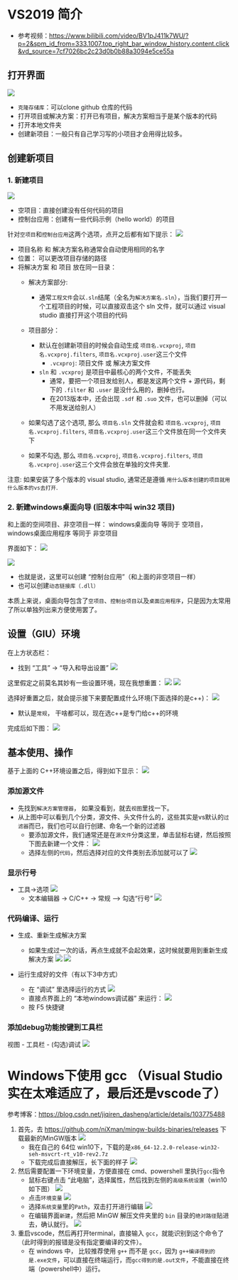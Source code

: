 # VS2019 简介
- 参考视频：https://www.bilibili.com/video/BV1pJ411k7WU/?p=2&spm_id_from=333.1007.top_right_bar_window_history.content.click&vd_source=7cf7026bc2c23d0b0b88a3094e5ce55a

## 打开界面
![](images/vs打开界面.png)
- `克隆存储库`：可以clone github 仓库的代码
- 打开项目或解决方案：打开已有项目，解决方案相当于是某个版本的代码
- 打开本地文件夹
- 创建新项目：一般只有自己学习写的小项目才会用得比较多。

## 创建新项目
### 1. 新建项目
![](images/新建项目图示.png)
- 空项目：直接创建没有任何代码的项目
- 控制台应用：创建有一些代码示例（hello world）的项目

针对`空项目`和`控制台应用`这两个选项，点开之后都有如下提示：
![](images/点击创建空项目.png)
- 项目名称 和 解决方案名称通常会自动使用相同的名字
- 位置： 可以更改项目存储的路径
- 将解决方案 和 项目 放在同一目录：
  - 解决方案部分:
    - 通常`工程文件`会以`.sln`结尾（全名为`解决方案名.sln`），当我们要打开一个工程项目的时候，可以直接双击这个 sln 文件，就可以通过 visual studio 直接打开这个项目的代码
  
  
  - 项目部分：
    - 默认在创建新项目的时候会自动生成 `项目名.vcxproj`, `项目名.vcxproj.filters`, `项目名.vcxproj.user`这三个文件
      - `.vcxproj`: 项目文件 或 解决方案文件
    - `sln` 和 `.vcxproj` 是项目中最核心的两个文件，不能丢失
      - 通常，要把一个项目发给别人，都是发这两个文件 + 源代码，剩下的 `.filter` 和 `.user` 是没什么用的，删掉也行。
      - 在2013版本中，还会出现 `.sdf` 和 `.suo` 文件，也可以删掉（可以不用发送给别人）
  - 如果勾选了这个选项, 那么 `项目名.sln` 文件就会和 `项目名.vcxproj`, `项目名.vcxproj.filters`, `项目名.vcxproj.user`这三个文件放在同一个文件夹下
  - 如果不勾选, 那么 `项目名.vcxproj`, `项目名.vcxproj.filters`, `项目名.vcxproj.user`这三个文件会放在单独的文件夹里.

注意: 如果安装了多个版本的 visual studio, 通常还是遵循 `用什么版本创建的项目就用什么版本的vs去打开`.

### 2. 新建windows桌面向导 (旧版本中叫 win32 项目)
和上面的空间项目、非空项目一样： windows桌面向导 等同于 空项目， windows桌面应用程序 等同于 非空项目

界面如下：
![](images/新建桌面向导1.png)

![](images/新建桌面向导2.png)

- 也就是说，这里可以创建 “控制台应用”（和上面的非空项目一样）
- 也可以创建`动态链接库（.dll）`

本质上来说，桌面向导包含了`空项目`、`控制台项目`以及`桌面应用程序`，只是因为太常用了所以单独列出来方便使用罢了。



## 设置（GIU）环境
在上方状态栏：
- 找到 “工具” -> “导入和导出设置”
![](images/设置环境1.png)

这里假定之前莫名其妙有一些设置环境，现在我想重置：
![](images/设置环境-重置1.png)
![](images/设置环境-重置2.png)

选择好重置之后，就会提示接下来要配置成什么环境(下面选择的是c++)：
![](images/选择环境-cpp.png)
- 默认是`常规`， 干啥都可以，现在选c++是专门给c++的环境

完成后如下图：
![](images/完成环境设置.png)


## 基本使用、操作

基于上面的 C++环境设置之后，得到如下显示：
![](images/空项目1界面.png)


### 添加源文件
- 先找到`解决方案管理器`， 如果没看到，就去`视图`里找一下。
- 从上图中可以看到几个分类，源文件、头文件什么的，这些其实是vs默认的`过滤器`而已，我们也可以自行创建、命名一个新的过滤器
  - 要添加源文件，我们通常还是在`源文件`分类这里，单击鼠标右键，然后按照下图去新建一个文件：
    ![](images/添加源文件1.png)
  - 选择左侧的`代码`，然后选择对应的文件类别去添加就可以了
    ![](images/添加源文件2.png)


### 显示行号
- 工具->选项
![](images/工具-选项.png)
  - 文本编辑器 -> C/C++  -> 常规 --> 勾选“行号”
  ![](images/开启行号.png)

### 代码编译、运行
- 生成、重新生成解决方案
  - 如果生成过一次的话，再点生成就不会起效果，这时候就要用到重新生成解决方案
![](images/源码生成解决方案.png)
![](images/生成成功.png)

- 运行生成好的文件（有以下3中方式）
  - 在 “调试” 里选择运行的方式
    ![](images/方法1_调试里运行.png)
  - 直接点界面上的 “本地windows调试器” 来运行：
    ![](images/方法2_本地windows调试运行.png)
  - 按 F5 快捷键

### 添加debug功能按键到工具栏
视图 - 工具栏 - (勾选)调试
![](images/添加调试功能按键到工具栏.png)




# Windows下使用 gcc （Visual Studio 实在太难适应了，最后还是vscode了）
参考博客：https://blog.csdn.net/jiqiren_dasheng/article/details/103775488

1. 首先，去 https://github.com/niXman/mingw-builds-binaries/releases 下载最新的MinGW版本
  ![](images/MingG版本示意图.png)
   - 我在自己的 64位 win10下，下载的是`x86_64-12.2.0-release-win32-seh-msvcrt-rt_v10-rev2.7z`
   - 下载完成后直接解压，长下面的样子
  ![](images/MinG解压后的文件列表.png)
2. 然后需要配置一下环境变量，方便直接在 cmd、powershell 里执行`gcc`指令
   - 鼠标右键点击 “此电脑”，选择属性，然后找到左侧的`高级系统设置`（win10如下图）
  ![](images/高级系统设置.png)
   - 点击`环境变量`
  ![](images/高级系统设置-环境变量.png)
   - 选择`系统变量`里的`Path`，双击打开进行编辑
  ![](images/系统变量的path.png)
   - 在编辑界面`新建`，然后把 MinGW 解压文件夹里的 `bin` 目录的`绝对路径`贴进去，确认就行。
  ![](images/bin目录添加到path.png)
3. 重启vscode，然后再打开terminal，直接输入 `gcc`，就能识别到这个命令了（此时得到的报错是没有指定要编译的文件）。
   - 在 windows 中， 比较推荐使用 `g++` 而不是 `gcc`，因为 `g++编译得到的是.exe文件`，可以直接在终端运行，而`gcc得到的是.out文件`，不能直接在终端（powershell中）运行。
